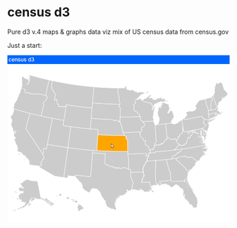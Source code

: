 # census d3

Pure d3 v.4 maps & graphs data viz mix of US census data from census.gov

Just a start: 

![Alt text](https://github.com/RandomFractals/CensusD3/blob/master/screens/censusd3.04.png?raw=true 
 "latest") 